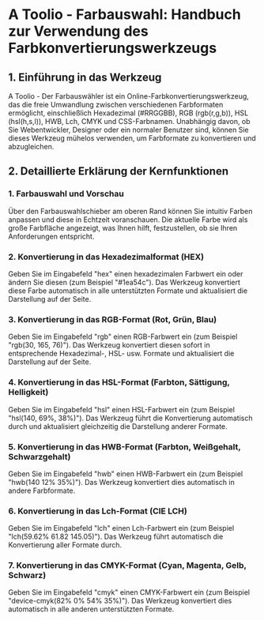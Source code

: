 # A Toolio - Farbauswahl: Handbuch zur Verwendung des Farbkonvertierungswerkzeugs

## 1. Einführung in das Werkzeug

A Toolio - Der Farbauswähler ist ein Online-Farbkonvertierungswerkzeug, das die freie Umwandlung zwischen verschiedenen Farbformaten ermöglicht, einschließlich Hexadezimal (#RRGGBB), RGB (rgb(r,g,b)), HSL (hsl(h,s,l)), HWB, Lch, CMYK und CSS-Farbnamen. Unabhängig davon, ob Sie Webentwickler, Designer oder ein normaler Benutzer sind, können Sie dieses Werkzeug mühelos verwenden, um Farbformate zu konvertieren und abzugleichen.

## 2. Detaillierte Erklärung der Kernfunktionen

### 1. Farbauswahl und Vorschau

Über den Farbauswahlschieber am oberen Rand können Sie intuitiv Farben anpassen und diese in Echtzeit voranschauen. Die aktuelle Farbe wird als große Farbfläche angezeigt, was Ihnen hilft, festzustellen, ob sie Ihren Anforderungen entspricht.

### 2. Konvertierung in das Hexadezimalformat (HEX)

Geben Sie im Eingabefeld "hex" einen hexadezimalen Farbwert ein oder ändern Sie diesen (zum Beispiel "#1ea54c"). Das Werkzeug konvertiert diese Farbe automatisch in alle unterstützten Formate und aktualisiert die Darstellung auf der Seite.

### 3. Konvertierung in das RGB-Format (Rot, Grün, Blau)

Geben Sie im Eingabefeld "rgb" einen RGB-Farbwert ein (zum Beispiel "rgb(30, 165, 76)"). Das Werkzeug konvertiert diesen sofort in entsprechende Hexadezimal-, HSL- usw. Formate und aktualisiert die Darstellung auf der Seite.

### 4. Konvertierung in das HSL-Format (Farbton, Sättigung, Helligkeit)

Geben Sie im Eingabefeld "hsl" einen HSL-Farbwert ein (zum Beispiel "hsl(140, 69%, 38%)"). Das Werkzeug führt die Konvertierung automatisch durch und aktualisiert gleichzeitig die Darstellung anderer Formate.

### 5. Konvertierung in das HWB-Format (Farbton, Weißgehalt, Schwarzgehalt)

Geben Sie im Eingabefeld "hwb" einen HWB-Farbwert ein (zum Beispiel "hwb(140 12% 35%)"). Das Werkzeug konvertiert dies automatisch in andere Farbformate.

### 6. Konvertierung in das Lch-Format (CIE LCH)

Geben Sie im Eingabefeld "lch" einen Lch-Farbwert ein (zum Beispiel "lch(59.62% 61.82 145.05)"). Das Werkzeug führt automatisch die Konvertierung aller Formate durch.

### 7. Konvertierung in das CMYK-Format (Cyan, Magenta, Gelb, Schwarz)

Geben Sie im Eingabefeld "cmyk" einen CMYK-Farbwert ein (zum Beispiel "device-cmyk(82% 0% 54% 35%)"). Das Werkzeug konvertiert dies automatisch in alle anderen unterstützten Formate.